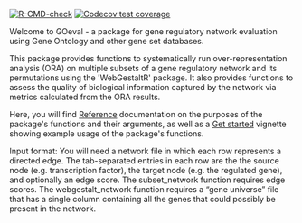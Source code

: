 <!-- badges: start -->
[![R-CMD-check](https://github.com/BrentLab/GOeval/actions/workflows/R-CMD-check.yaml/badge.svg)](https://github.com/BrentLab/GOeval/actions/workflows/R-CMD-check.yaml)
[![Codecov test coverage](https://codecov.io/gh/BrentLab/GOeval/branch/main/graph/badge.svg)](https://app.codecov.io/gh/BrentLab/GOeval?branch=main)
<!-- badges: end -->

Welcome to GOeval - a package for gene regulatory network evaluation using Gene Ontology and other gene set databases.

This package provides functions to systematically run over-representation analysis (ORA) on multiple subsets of a gene regulatory network and its permutations using the 'WebGestaltR' package. It also provides functions to assess the quality of biological information captured by the network via metrics calculated from the ORA results.

Here, you will find [Reference](https://BrentLab.github.io/GOeval/reference/index.html) documentation on the purposes of the package's functions and their arguments, as well as a [Get started](https://BrentLab.github.io/GOeval/articles/GOeval.html) vignette showing example usage of the package's functions.

Input format: You will need a network file in which each row represents a directed edge. The tab-separated entries in each row are the the source node (e.g. transcription factor), the target node (e.g. the regulated gene), and optionally an edge score. The subset_network function requires edge scores. The webgestalt_network function requires a “gene universe” file that has a single column containing all the genes that could possibly be present in the network.
